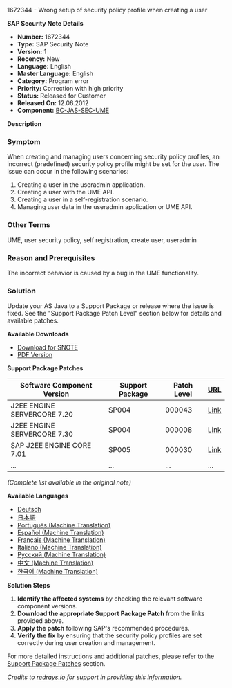 1672344 - Wrong setup of security policy profile when creating a user

**SAP Security Note Details**

- **Number:** 1672344
- **Type:** SAP Security Note
- **Version:** 1
- **Recency:** New
- **Language:** English
- **Master Language:** English
- **Category:** Program error
- **Priority:** Correction with high priority
- **Status:** Released for Customer
- **Released On:** 12.06.2012
- **Component:** [BC-JAS-SEC-UME](https://me.sap.com/mynotes?tab=Search&sortBy=Relevance&filters=themk%25253Aeq~'BC-JAS-SEC-UME*'%25252BreleaseStatus%25253Aeq~'CustomerRelease'%25252BsecurityPatchDay%25253Aeq~'NotRestricted'%25252BfuzzyThreshold%25253Aeq~'0.9'&flag=mynotes)

**Description**

### Symptom
When creating and managing users concerning security policy profiles, an incorrect (predefined) security policy profile might be set for the user. The issue can occur in the following scenarios:
1. Creating a user in the useradmin application.
2. Creating a user with the UME API.
3. Creating a user in a self-registration scenario.
4. Managing user data in the useradmin application or UME API.

### Other Terms
UME, user security policy, self registration, create user, useradmin

### Reason and Prerequisites
The incorrect behavior is caused by a bug in the UME functionality.

### Solution
Update your AS Java to a Support Package or release where the issue is fixed. See the "Support Package Patch Level" section below for details and available patches.

**Available Downloads**

- [Download for SNOTE](https://notesdownloads.sap.com/note/0040000017371222017)
- [PDF Version](https://userapps.support.sap.com/sap/support/sfm/notes/print/0001672344?language=en-US&token=9E0A583C019848D2DAB1EC92E72124C2)

**Support Package Patches**

| Software Component Version              | Support Package | Patch Level | [URL](https://me.sap.com/sap/support/swdc/notes?cvnr=...)
|-----------------------------------------|------------------|-------------|--------------------------------------------------|
| J2EE ENGINE SERVERCORE 7.20             | SP004            | 000043      | [Link](https://me.sap.com/sap/support/swdc/notes?cvnr=01200615320200013150&support_package=SP004&patch_level=000043) |
| J2EE ENGINE SERVERCORE 7.30             | SP004            | 000008      | [Link](https://me.sap.com/sap/support/swdc/notes?cvnr=01200615320200014999&support_package=SP004&patch_level=000008) |
| SAP J2EE ENGINE CORE 7.01                | SP005            | 000030      | [Link](https://me.sap.com/sap/support/swdc/notes?cvnr=01200615320200010876&support_package=SP005&patch_level=000030) |
| ...                                     | ...              | ...         | ...                                              |

*(Complete list available in the original note)*

**Available Languages**

- [Deutsch](https://me.sap.com/notes/0001672344/D)
- [日本語](https://me.sap.com/notes/0001672344/J)
- [Português (Machine Translation)](https://me.sap.com/notes/0001672344/P)
- [Español (Machine Translation)](https://me.sap.com/notes/0001672344/S)
- [Français (Machine Translation)](https://me.sap.com/notes/0001672344/F)
- [Italiano (Machine Translation)](https://me.sap.com/notes/0001672344/I)
- [Русский (Machine Translation)](https://me.sap.com/notes/0001672344/R)
- [中文 (Machine Translation)](https://me.sap.com/notes/0001672344/1)
- [한국어 (Machine Translation)](https://me.sap.com/notes/0001672344/3)

**Solution Steps**

1. **Identify the affected systems** by checking the relevant software component versions.
2. **Download the appropriate Support Package Patch** from the links provided above.
3. **Apply the patch** following SAP's recommended procedures.
4. **Verify the fix** by ensuring that the security policy profiles are set correctly during user creation and management.

For more detailed instructions and additional patches, please refer to the [Support Package Patches](https://notesdownloads.sap.com/note/0040000017371222017) section.

*Credits to [redrays.io](https://redrays.io) for support in providing this information.*